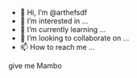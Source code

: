 - 👋 Hi, I’m @arthefsdf
- 👀 I’m interested in ...
- 🌱 I’m currently learning ...
- 💞️ I’m looking to collaborate on ...
- 📫 How to reach me ...

<!---
arthefsdf/arthefsdf is a ✨ special ✨ repository because its `README.md` (this file) appears on your GitHub profile.
You can click the Preview link to take a look at your changes.
--->give me  Mambo
